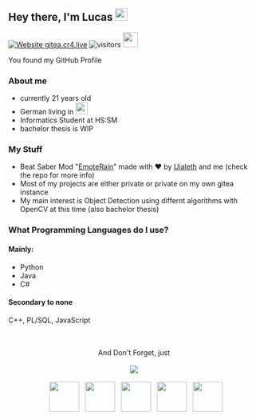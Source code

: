 ## Hey there, I'm Lucas <img src="https://media.giphy.com/media/hvRJCLFzcasrR4ia7z/giphy.gif" width="25px">
[![Website gitea.cr4.live](https://img.shields.io/website-up-down-green-red/https/gitea.cr4.live.svg)](https://gitea.cr4.live/)
![visitors](https://visitor-badge.laobi.icu/badge?page_id=SetCr4.SetCr4)
<img src="https://cdn.betterttv.net/emote/5a5e0e8d80f53146a54a516b/3x" width="30px">  

You found my GitHub Profile  

### About me
- currently 21 years old
- German living in <img src="https://cdn.jsdelivr.net/gh/hampusborgos/country-flags@main/svg/de.svg" width="24px">
- Informatics Student at HS:SM
- bachelor thesis is WIP 

### My Stuff
- Beat Saber Mod "[EmoteRain](https://github.com/SetCr4/EmoteRain)" made with ❤️ by [Uialeth](https://github.com/Tiruialon) and me (check the repo for more info)
- Most of my projects are either private or private on my own gitea instance
- My main interest is Object Detection using differnt algorithms with OpenCV at this time (also bachelor thesis)

### What Programming Languages do I use?
#### Mainly: 
- Python
- Java
- C#
#### Secondary to none
C++, PL/SQL, JavaScript



<p align="center">
  <br><br>And Don't Forget, just<br><br>
  <img src="https://forthebadge.com/images/badges/fuck-it-ship-it.svg">
  <br><br>
&nbsp; <a href="https://steamcommunity.com/id/Cr4sher_/" target="_blank" rel="noopener noreferrer"><img src="https://upload.wikimedia.org/wikipedia/commons/8/83/Steam_icon_logo.svg" width="60" /></a>  
&nbsp; <a href="https://discord.com/users/200295250021974016" target="_blank" rel="noopener noreferrer"><img src="https://static.wikia.nocookie.net/logopedia/images/d/dd/Discord_2021_Alt1.svg" width="60" /></a>  
&nbsp; <a href="https://twitter.com/Cr4sherL" target="_blank" rel="noopener noreferrer"><img src="https://upload.wikimedia.org/wikipedia/de/9/9f/Twitter_bird_logo_2012.svg" width="60" /></a>  
&nbsp; <a href="https://www.instagram.com/derlucashier/" target="_blank" rel="noopener noreferrer"><img src="https://upload.wikimedia.org/wikipedia/commons/e/e7/Instagram_logo_2016.svg" width="60" /></a>  
&nbsp; <a href="mailto:lucasweiland66@gmail.com" target="_blank" rel="noopener noreferrer"><img src="https://upload.wikimedia.org/wikipedia/commons/thumb/e/ec/Circle-icons-mail.svg/1200px-Circle-icons-mail.svg.png"  width="60" /></a>
</p>

